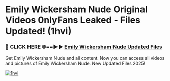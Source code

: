 # Emily Wickersham Nude Original Videos 0nlyFans Leaked - Files Updated! (1hvi)

<h3>🔴 CLICK HERE 🌐==►► <a href="https://tinyurl.com/yrmya6cz" rel="nofollow">Emily Wickersham Nude Updated Files</a></h3>

Get Emily Wickersham Nude and all content. Now you can access all videos and pictures of Emily Wickersham Nude. New Updated Files 2025!

[![1hvi](https://i.imgur.com/FMdXYCs.gif)](https://tinyurl.com/yrmya6cz)
